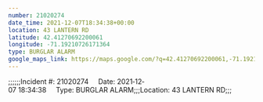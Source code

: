 ```yaml
---
number: 21020274
date_time: 2021-12-07T18:34:38+00:00
location: 43 LANTERN RD
latitude: 42.41270692200061
longitude: -71.19210726171364
type: BURGLAR ALARM
google_maps_link: https://maps.google.com/?q=42.41270692200061,-71.19210726171364
---
```


;;;;;;Incident #: 21020274     Date: 2021‐12‐07 18:34:38     Type: BURGLAR ALARM;;;Location: 43 LANTERN RD;;;
